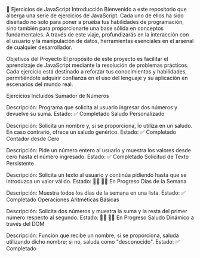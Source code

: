 📜 Ejercicios de JavaScript
Introducción
Bienvenido a este repositorio que alberga una serie de ejercicios de JavaScript. Cada uno de ellos ha sido diseñado no solo para poner a prueba tus habilidades de programación, sino también para proporcionarte una base sólida en conceptos fundamentales. A través de este viaje, profundizarás en la interacción con el usuario y la manipulación de datos, herramientas esenciales en el arsenal de cualquier desarrollador.

Objetivos del Proyecto
El propósito de este proyecto es facilitar el aprendizaje de JavaScript mediante la resolución de problemas prácticos. Cada ejercicio está destinado a reforzar tus conocimientos y habilidades, permitiéndote adquirir confianza en el uso del lenguaje y su aplicación en escenarios del mundo real.

Ejercicios Incluidos
Sumador de Números

Descripción: Programa que solicita al usuario ingresar dos números y devuelve su suma.
Estado: ✅ Completado
Saludo Personalizado

Descripción: Solicita un nombre y, si se proporciona, lo utiliza en un saludo. En caso contrario, ofrece un saludo genérico.
Estado: ✅ Completado
Contador desde Cero

Descripción: Pide un número entero al usuario y muestra los valores desde cero hasta el número ingresado.
Estado: ✅ Completado
Solicitud de Texto Persistente

Descripción: Solicita un texto al usuario y continúa pidiendo hasta que se introduzca un valor válido.
Estado: 🙋‍♂️ 🙋‍♀️ En Progreso
Días de la Semana

Descripción: Muestra todos los días de la semana en una lista.
Estado: ✅ Completado
Operaciones Aritméticas Básicas

Descripción: Solicita dos números y muestra la suma y la resta del primer número respecto al segundo.
Estado: 🙋‍♂️ 🙋‍♀️ En Progreso
Saludo Dinámico a través del DOM

Descripción: Función que recibe un nombre; si se proporciona, saluda utilizando dicho nombre; si no, saluda como "desconocido".
Estado: ✅ Completado
